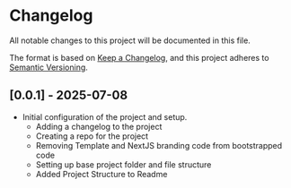# Changelog

All notable changes to this project will be documented in this file.

The format is based on [Keep a Changelog](https://keepachangelog.com/en/1.1.0), and this project adheres to [Semantic Versioning](https://semver.org/spec/v2.0.0.html).

## [0.0.1] - 2025-07-08

- Initial configuration of the project and setup.
    - Adding a changelog to the project
    - Creating a repo for the project
    - Removing Template and NextJS branding code from bootstrapped code
    - Setting up base project folder and file structure
    - Added Project Structure to Readme
